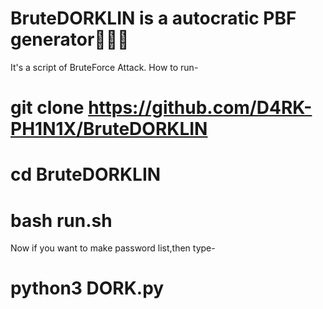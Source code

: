 # BruteDORKLIN is a autocratic PBF generator💓💓💓
It's a script of BruteForce Attack.
How to run-

# git clone https://github.com/D4RK-PH1N1X/BruteDORKLIN

# cd BruteDORKLIN

# bash run.sh

Now if you want to make password list,then type-

# python3 DORK.py

